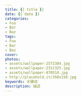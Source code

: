 ```yaml
---
title: {{ title }}
date: {{ date }}
categories:
- Foo
- Bar
- Baz
tags:
- Foo
- Bar
- Baz
cover: 
photos:
- assets/wallpaper-2572384.jpg
- assets/wallpaper-2311325.jpg
- assets/wallpaper-878514.jpg
- http://placehold.it/350x150.jpg
keywords: 关键词
description: 描述
---
```

